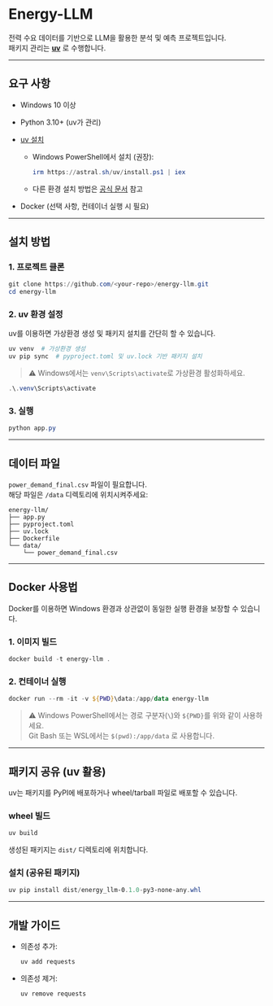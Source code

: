 # Energy-LLM

전력 수요 데이터를 기반으로 LLM을 활용한 분석 및 예측 프로젝트입니다.  
패키지 관리는 **[uv](https://github.com/astral-sh/uv)** 로 수행합니다.  

---

## 요구 사항

- Windows 10 이상  
- Python 3.10+ (uv가 관리)  
- [uv 설치](https://github.com/astral-sh/uv#installation)  
  - Windows PowerShell에서 설치 (권장):
    ```powershell
    irm https://astral.sh/uv/install.ps1 | iex
    ```
  - 다른 환경 설치 방법은 [공식 문서](https://github.com/astral-sh/uv#installation) 참고

- Docker (선택 사항, 컨테이너 실행 시 필요)  

---

## 설치 방법

### 1. 프로젝트 클론
```powershell
git clone https://github.com/<your-repo>/energy-llm.git
cd energy-llm
```

### 2. uv 환경 설정
uv를 이용하면 가상환경 생성 및 패키지 설치를 간단히 할 수 있습니다.

```powershell
uv venv  # 가상환경 생성
uv pip sync  # pyproject.toml 및 uv.lock 기반 패키지 설치
```

> ⚠️ Windows에서는 `venv\Scripts\activate`로 가상환경 활성화하세요.
```powershell
.\.venv\Scripts\activate
```

### 3. 실행
```powershell
python app.py
```

---

## 데이터 파일

`power_demand_final.csv` 파일이 필요합니다.  
해당 파일은 `/data` 디렉토리에 위치시켜주세요:

```plaintext
energy-llm/
├── app.py
├── pyproject.toml
├── uv.lock
├── Dockerfile
└── data/
    └── power_demand_final.csv
```

---

## Docker 사용법

Docker를 이용하면 Windows 환경과 상관없이 동일한 실행 환경을 보장할 수 있습니다.  

### 1. 이미지 빌드
```powershell
docker build -t energy-llm .
```

### 2. 컨테이너 실행
```powershell
docker run --rm -it -v ${PWD}\data:/app/data energy-llm
```

> ⚠️ Windows PowerShell에서는 경로 구분자(`\`)와 `${PWD}`를 위와 같이 사용하세요.  
> Git Bash 또는 WSL에서는 `$(pwd):/app/data` 로 사용합니다.

---

## 패키지 공유 (uv 활용)

uv는 패키지를 PyPI에 배포하거나 wheel/tarball 파일로 배포할 수 있습니다.  

### wheel 빌드
```powershell
uv build
```

생성된 패키지는 `dist/` 디렉토리에 위치합니다.  

### 설치 (공유된 패키지)
```powershell
uv pip install dist/energy_llm-0.1.0-py3-none-any.whl
```

---

## 개발 가이드

- 의존성 추가:  
  ```powershell
  uv add requests
  ```
- 의존성 제거:  
  ```powershell
  uv remove requests
  ```
